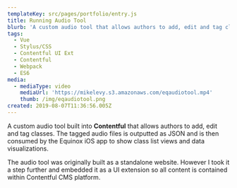 ```yaml
---
templateKey: src/pages/portfolio/entry.js
title: Running Audio Tool
blurb: 'A custom audio tool that allows authors to add, edit and tag classes.'
tags:
  - Vue
  - Stylus/CSS
  - Contentful UI Ext
  - Contentful
  - Webpack
  - ES6
media:
  - mediaType: video
    mediaUrl: 'https://mikelevy.s3.amazonaws.com/eqaudiotool.mp4'
    thumb: /img/eqaudiotool.png
created: 2019-08-07T11:36:56.005Z
---
```

A custom audio tool built into **Contentful** that allows authors to add, edit and tag classes. The tagged audio files is outputted as JSON and is then consumed by the Equinox iOS app to show class list views and data visualizations.

The audio tool was originally built as a standalone website. However I took it a step further and embedded it as a UI extension so all content is contained within Contentful CMS platform.
